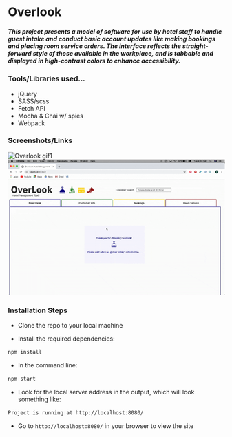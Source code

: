 # Overlook 

##### This project presents a model of software for use by hotel staff to handle guest intake and conduct basic account updates like making bookings and placing room service orders. The interface reflects the straight-forward style of those available in the workplace, and is tabbable and displayed in high-contrast colors to enhance accessibility.

### Tools/Libraries used... 

- jQuery
- SASS/scss
- Fetch API
- Mocha & Chai w/ spies
- Webpack

### Screenshots/Links

![Overlook gif1](./src/images/demogif1.gif)
![Overlook gif2](./src/images/demogif2.gif)

### Installation Steps

- Clone the repo to your local machine

- Install the required dependencies:

```bash 
npm install
```
- In the command line:

```bash
npm start
```

- Look for the local server address in the output, which will look something like: 

```bash
Project is running at http://localhost:8080/
```

- Go to `http://localhost:8080/` in your browser to view the site
